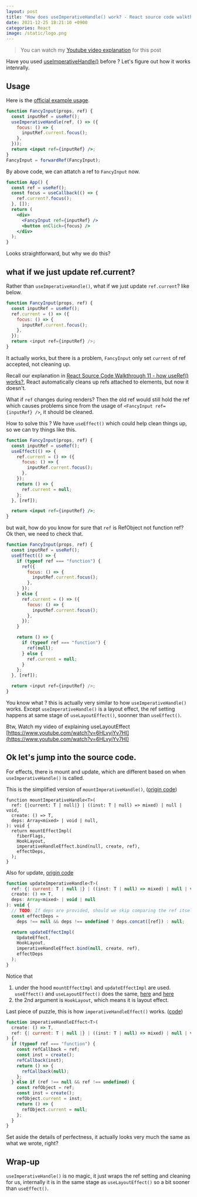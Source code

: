 ```yaml
---
layout: post
title: "How does useImperativeHandle() work? - React source code walkthrough 12"
date: 2021-12-25 18:21:10 +0900
categories: React
image: /static/logo.png
---
```


> You can watch my [Youtube video explanation](https://www.youtube.com/watch?v=iuKpQAhunac) for this post

Have you used [useImperativeHandle()](https://reactjs.org/docs/hooks-reference.html#useimperativehandle) before ? Let's figure out how it works intenrally.

## Usage

Here is the [official example usage](https://reactjs.org/docs/hooks-reference.html#useimperativehandle).

```jsx
function FancyInput(props, ref) {
  const inputRef = useRef();
  useImperativeHandle(ref, () => ({
    focus: () => {
      inputRef.current.focus();
    },
  }));
  return <input ref={inputRef} />;
}
FancyInput = forwardRef(FancyInput);
```

By above code, we can attatch a ref to `FancyInput` now.

```jsx
function App() {
  const ref = useRef();
  const focus = useCallback(() => {
    ref.current?.focus();
  }, []);
  return (
    <div>
      <FancyInput ref={inputRef} />
      <button onClick={focus} />
    </div>
  );
}
```

Looks straightforward, but why we do this?

## what if we just update ref.current?

Rather than `useImperativeHandle()`, what if we just update `ref.current`? like below.

```js
function FancyInput(props, ref) {
  const inputRef = useRef();
  ref.current = () => ({
    focus: () => {
      inputRef.current.focus();
    },
  });
  return <input ref={inputRef} />;
}
```

It actually works, but there is a problem, `FancyInput` only set `current` of ref accepted, not cleaning up.

Recall our explanation in [React Source Code Walkthrough 11 - how useRef() works?](https://www.youtube.com/watch?v=q-B5XalyNpI), React automatically cleans up refs attached to elements, but now it doesn't.

What if `ref` changes during renders? Then the old ref would still hold the ref which causes problems since from the usage of `<FancyInput ref={inputRef} />`, it should be cleaned.

How to solve this ? We have `useEffect()` which could help clean things up, so we can try things like this.

```jsx
function FancyInput(props, ref) {
  const inputRef = useRef();
  useEffect(() => {
    ref.current = () => ({
      focus: () => {
        inputRef.current.focus();
      },
    });
    return () => {
      ref.current = null;
    };
  }, [ref]);

  return <input ref={inputRef} />;
}
```

but wait, how do you know for sure that `ref` is RefObject not function ref? Ok then, we need to check that.

```js
function FancyInput(props, ref) {
  const inputRef = useRef();
  useEffect(() => {
    if (typeof ref === "function") {
      ref({
        focus: () => {
          inputRef.current.focus();
        },
      });
    } else {
      ref.current = () => ({
        focus: () => {
          inputRef.current.focus();
        },
      });
    }

    return () => {
      if (typeof ref === "function") {
        ref(null);
      } else {
        ref.current = null;
      }
    };
  }, [ref]);

  return <input ref={inputRef} />;
}
```

You know what ? this is actually very similar to how `useImperativeHandle()` works. Except `useImperativeHandle()` is a layout effect, the ref setting happens at same stage of `useLayoutEffect()`, soonner than `useEffect()`.

Btw, Watch my video of explaining useLayoutEffect [https://www.youtube.com/watch?v=6HLvyiYv7HI](https://www.youtube.com/watch?v=6HLvyiYv7HI)

## Ok let's jump into the source code.

For effects, there is mount and update, which are different based on when `useImperativeHandle()` is called.

This is the simplified version of `mountImperativeHandle()`, ([origin code](https://github.com/facebook/react/blob/4729ff6d1f191902897927ff4ecd3d1f390177fa/packages/react-reconciler/src/ReactFiberHooks.new.js#L1799-L1835))

```
function mountImperativeHandle<T>(
  ref: {|current: T | null|} | ((inst: T | null) => mixed) | null | void,
  create: () => T,
  deps: Array<mixed> | void | null,
): void {
  return mountEffectImpl(
    fiberFlags,
    HookLayout,
    imperativeHandleEffect.bind(null, create, ref),
    effectDeps,
  );
}
```

Also for update, [origin code](https://github.com/facebook/react/blob/4729ff6d1f191902897927ff4ecd3d1f390177fa/packages/react-reconciler/src/ReactFiberHooks.new.js#L1837-L1862)

```js
function updateImperativeHandle<T>(
  ref: {| current: T | null |} | ((inst: T | null) => mixed) | null | void,
  create: () => T,
  deps: Array<mixed> | void | null
): void {
  // TODO: If deps are provided, should we skip comparing the ref itself?
  const effectDeps =
    deps !== null && deps !== undefined ? deps.concat([ref]) : null;

  return updateEffectImpl(
    UpdateEffect,
    HookLayout,
    imperativeHandleEffect.bind(null, create, ref),
    effectDeps
  );
}
```

Notice that

1. under the hood `mountEffectImpl` and `updateEffectImpl` are used. `useEffect()` and `useLayoutEffect()` does the same, [here](https://github.com/facebook/react/blob/4729ff6d1f191902897927ff4ecd3d1f390177fa/packages/react-reconciler/src/ReactFiberHooks.new.js#L1698) and [here](https://github.com/facebook/react/blob/4729ff6d1f191902897927ff4ecd3d1f390177fa/packages/react-reconciler/src/ReactFiberHooks.new.js#L1744-L1759)
2. the 2nd argument is `HookLayout`, which means it is layout effect.

Last piece of puzzle, this is how `imperativeHandleEffect()` works. ([code](https://github.com/facebook/react/blob/4729ff6d1f191902897927ff4ecd3d1f390177fa/packages/react-reconciler/src/ReactFiberHooks.new.js#L1769-L1797))

```js
function imperativeHandleEffect<T>(
  create: () => T,
  ref: {| current: T | null |} | ((inst: T | null) => mixed) | null | void
) {
  if (typeof ref === "function") {
    const refCallback = ref;
    const inst = create();
    refCallback(inst);
    return () => {
      refCallback(null);
    };
  } else if (ref !== null && ref !== undefined) {
    const refObject = ref;
    const inst = create();
    refObject.current = inst;
    return () => {
      refObject.current = null;
    };
  }
}
```

Set aside the details of perfectness, it actually looks very much the same as what we wrote, right?

## Wrap-up

`useImperativeHandle()` is no magic, it just wraps the ref setting and cleaning for us, internally it is in the same stage as `useLayoutEffect()` so a bit sooner than `useEffect()`.
